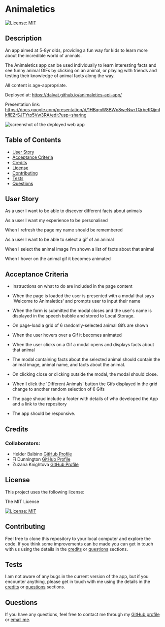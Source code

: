 # Animaletics

[![License: MIT](https://img.shields.io/badge/License-MIT-yellow.svg)](https://opensource.org/licenses/MIT)

## Description

An app aimed at 5-8yr olds, providing a fun way for kids to learn more about the incredible world of animals.

The Animaletics app can be used individually to learn interesting facts and see funny animal GIFs by clicking on an animal, or playing with friends and testing their knowledge of animal facts along the way. 

All content is age-appropriate.


Deployed at: <a href="https://dalvat.github.io/animaletics-api-app/" target="_blank">https://dalvat.github.io/animaletics-api-app/</a>

Presentation link: https://docs.google.com/presentation/d/1HBqmW8BWp8weNwrTQrbeRQjmIkflEZrSJTYto5Vw3RA/edit?usp=sharing

![screenshot of the deployed web app](./assets/images/animaletics%20screenshot.png)

## Table of Contents

- [User Story](#user-story)
- [Acceptance Criteria](#acceptance-criteria)
- [Credits](#credits)
- [License](#license)
- [Contributing](#contributing)
- [Tests](#tests)
- [Questions](#questions)

## User Story
As a user I want to be able to discover different facts about animals

As a user I want my experience to be personalised 

When I refresh the page my name should be remembered

As a user I want to be able to select a gif of an animal

When I select the animal image I'm shown a list of facts about that animal

When I hover on the animal gif it becomes animated


## Acceptance Criteria
- Instructions on what to do are included in the page content

- When the page is loaded the user is presented with a modal that says 'Welcome to Animaletics' and prompts user to input their name

- When the form is submitted the modal closes and the user's name is displayed in the speech bubble and stored to Local Storage.

- On page-load a grid of 6 randomly-selected animal Gifs are shown

- When the user hovers over a Gif it becomes animated

- When the user clicks on a Gif a modal opens and displays facts about that animal

- The modal containing facts about the selected animal should contain the animal image, animal name, and facts about the animal.

- On clicking close or clicking outside the modal, the modal should close.

- When I click the 'Different Animals' button the Gifs displayed in the grid change to another random selection of 6 Gifs

- The page shoud include a footer with details of who developed the App and a link to the repository

- The app should be responsive.

## Credits

### Collaborators:

- Helder Balbino [GitHub Profile](https://github.com/HelderBalbino)
- Fi Dunnington [GitHub Profile](https://github.com/fdunnington)
- Zuzana Knightova [GitHub Profile](https://github.com/ZuzanaElt)

## License

This project uses the following license:

The MIT License

[![License: MIT](https://img.shields.io/badge/License-MIT-yellow.svg)](https://opensource.org/licenses/MIT)

## Contributing

Feel free to clone this repository to your local computer and explore the code. If you think some improvements can be made you can get in touch with us using the details in the [credits](#credits) or [questions](#questions) sections.

## Tests

I am not aware of any bugs in the current version of the app, but if you encounter anything, please get in touch with me using the details in the [credits](#credits) or [questions](#questions) sections.

## Questions

If you have any questions, feel free to contact me through my [GitHub profile](https://github.com/dalvat) or [email me](mailto:dmlswebdev@gmail.com).
